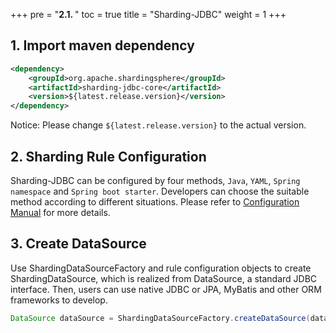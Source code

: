 +++
pre = "<b>2.1. </b>"
toc = true
title = "Sharding-JDBC"
weight = 1
+++

## 1. Import maven dependency

```xml
<dependency>
    <groupId>org.apache.shardingsphere</groupId>
    <artifactId>sharding-jdbc-core</artifactId>
    <version>${latest.release.version}</version>
</dependency>
```

Notice: Please change `${latest.release.version}` to the actual version.

## 2. Sharding Rule Configuration

Sharding-JDBC can be configured by four methods, `Java`, `YAML`, `Spring namespace` and `Spring boot starter`. Developers can choose the suitable method according to different situations. Please refer to [Configuration Manual](/en/manual/sharding-jdbc/configuration/) for more details.

## 3. Create DataSource

Use ShardingDataSourceFactory and rule configuration objects to create ShardingDataSource, which is realized from DataSource,  a standard JDBC interface. Then, users can use native JDBC or JPA, MyBatis and other ORM frameworks to develop.

```java
DataSource dataSource = ShardingDataSourceFactory.createDataSource(dataSourceMap, shardingRuleConfig);
```
